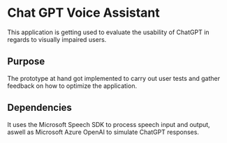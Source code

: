 # Chat GPT Voice Assistant
This application is getting used to evaluate the usability of ChatGPT in regards to visually impaired users.
## Purpose
The prototype at hand got implemented to carry out user tests and gather feedback on how to optimize the application.
## Dependencies
It uses the Microsoft Speech SDK to process speech input and output, aswell as Microsoft Azure OpenAI to simulate ChatGPT responses.
